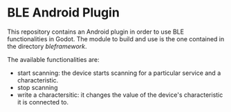 # BLE Android Plugin

This repository contains an Android plugin in order to use BLE functionalities in Godot.
The module to build and use is the one contained in the directory *bleframework*.

The available functionalities are:
- start scanning: the device starts scanning for a particular service and a characteristic.
- stop scanning
- write a charactersitic: it changes the value of the device's characteristic it is connected to.
